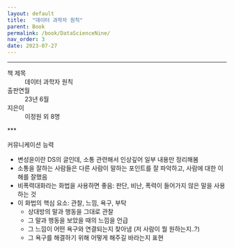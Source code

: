 ```yaml
---
layout: default
title:  "데이터 과학자 원칙"
parent: Book
permalink: /book/DataScienceNine/
nav_order: 3
date: 2023-07-27
---
```


***
<dl>
  <dt>책 제목</dt>
  <dd>데이터 과학자 원칙</dd>
<dt>출판연월</dt>
  <dd>23년 6월</dd>
  <dt>지은이</dt>
  <dd>이정원 외 8명</dd>
</dl>
***


커뮤니케이션 능력

- 변성윤이란 DS의 글인데, 소통 관련해서 인상깊어 일부 내용만 정리해봄
- 소통을 잘하는 사람들은 다른 사람이 말하는 포인트를 잘 파악하고, 사람에 대한 이해를 잘했음
- 비폭력대화라는 화법을 사용하면 좋음: 판단, 비난, 폭력이 들어가지 않은 말을 사용하는 것
- 이 화법의 핵심 요소: 관찰, 느낌, 욕구, 부탁
  - 상대방의 말과 행동을 그대로 관찰
  - 그 말과 행동을 보았을 때의 느낌을 언급
  - 그 느낌이 어떤 욕구와 연결되는지 찾아냄 (저 사람이 뭘 원하는지..?)
  - 그 욕구를 해결하기 위해 어떻게 해주길 바라는지 표현


